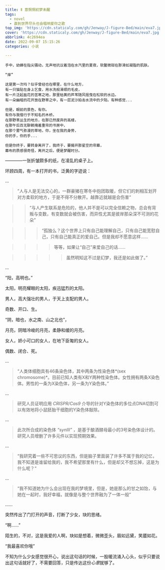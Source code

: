 ```yaml
---
title: Ⅱ 意惘惘初梦未醒
tags:
  - novel
  - 直到世界尽头也会唱响爱你之歌
top_img: 'https://cdn.staticaly.com/gh/Jenway/J-figure-Bed/main/eva7.jpg'
cover: 'https://cdn.staticaly.com/gh/Jenway/J-figure-Bed/main/eva7.jpg'
abbrlink: 4c2694ea
date: 2022-09-07 15:15:26
categories: 小说

---
```


	手中，幼蝉在指尖骚动，无声地抗议着泡在水汽里的夏夜，软鳌微钳在那滑如凝脂的肌肤。

    “痒”

	这是第一次吗？似乎曾经也在哪里，在什么地方，  
	有一只猫贴在身上乞食，用水洗般滑顺的毛皮，  
	有一片泛起盐花的苦寒之地，那里枯黄的芦苇随风摇曳在松软的水边。  
	有一朵幽暗的花开放在野草之中，有一层泥沙拍击水流中的夕阳。有种感觉...  

	但是，眼前的景色，有你。  
	有你与我偕行于不知名的木桥，  
	在那野草丛生的地方，在那已然废弃的高楼，  
	在那午后百无聊赖掩着重帘的书房中，  
	在那个雾气弥漫的草地，你，坐在我的身旁，  
	你的手，你的手...

	但是你终于，要转身离开了，我终于，要揭开那星空的帘幕，  
	幕布的质感很奇怪，离开之后，便是梦醒时分。

————一张折皱颇多的纸，在凌乱的桌子上。

环顾四周，有一本打开的书，泛黄的字迹说：

...

>”人与人是无法交心的，一群豪猪在寒冬中抱团取暖，但它们的刺相互划开对方柔软的地方，于是不得不分散开。越靠近就越是会伤害“

>>“与人产生联系是危险的，他人并不是可以完全信赖之物，总会有背叛与变数，有变数就会被伤害，而异性尤其是彼岸那朵深不可测的花朵”

>>>“孤独么？这个世界上只有自己能理解自己，只有自己能宽慰自己，只有自己能真正的爱自己。但是我却不愿意这样......

>>>>等等，如果让“自己”来爱自己的话......

>>>>>虽然明知这不过是幻梦，我还是如此做了。”

...

“阳，高明也。”

太阳，明亮耀眼的太阳，疾迅猛烈的太阳。

男人，高大强壮的男人，于天上支配的男人。

奇数、开口、生。

“阴，暗也，水之南、山之北也”，

月亮，阴暗冷峻的月亮，柔静和缓的月亮。

女人，娇小可口的女人，在地下臣匍的女人。

偶数、闭合、死。

...

>“人类体细胞具有46条染色体，其中两条为性染色体*(sex chromosome)*。目前已知人类有X和Y两种性染色体。女性拥有两条X染色体。男性的一条为X染色体，另一条为Y染色体。”

...
>研究人员证明应用 *CRISPR/Cas9* 介导的针对Y染色体的多位点DNA切割可以有效地将小鼠胚胎干细胞的Y染色体敲除。

...

>此次所合成的染色体 *“synⅢ”* ，是基于酿酒酵母最小的3号染色体设计的。研究人员增删了许多元件以实现预期效果。

...

>“我研究着一些不可思议的东西，但是脑子里面装了许多不属于我的记忆，我不知道是谁留给我的，我不希望那里有什么，但是却又不想忘掉，这是为什么呢？“

...

>“我不知道她为什么会出现在我的梦境里，但是，她是那么的甘之如饴，与她在一起时，我好幸福，就像是与整个世界融为了一体一般”

......

突然传出了门打开的声音，打断了少女，玦的思绪。

“啊......”

陌生的，不对，这是我爱的人啊，玦如是想着，微微歪头，眉如远黛，笑靥如花。

“我最喜欢你哦”

不知为什么少女感觉很开心，说出这句话的时候，一股暖流涌入心头，似乎只要说出这句话就好了，不需要回答，只是传达这份*心意*就够了。